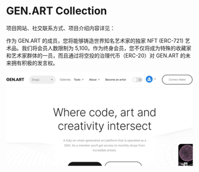 # GEN.ART Collection

项目网站、社交联系方式、项目介绍内容详见：

作为 GEN.ART 的成员，您将能够铸造世界知名艺术家的独家 NFT (ERC-721) 艺术品。我们将会员人数限制为 5,100。作为终身会员，您不仅将成为特殊的收藏家和艺术家群体的一员，而且通过将空投的治理代币（ERC-20）对 GEN.ART 的未来拥有积极的发言权。

![nft](01.png)


